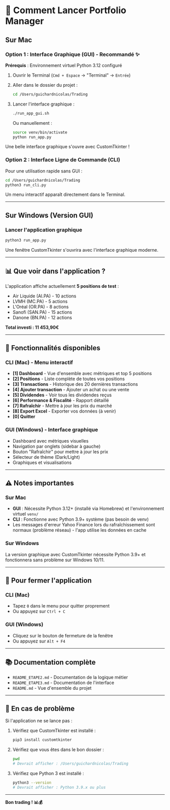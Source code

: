 # 🚀 Comment Lancer Portfolio Manager

## Sur Mac

### Option 1 : Interface Graphique (GUI) - Recommandé ✨

**Prérequis** : Environnement virtuel Python 3.12 configuré

1. Ouvrir le Terminal (`Cmd + Espace` → "Terminal" → `Entrée`)
2. Aller dans le dossier du projet :
   ```bash
   cd /Users/guichardnicolas/Trading
   ```
3. Lancer l'interface graphique :
   ```bash
   ./run_app_gui.sh
   ```

   Ou manuellement :
   ```bash
   source venv/bin/activate
   python run_app.py
   ```

Une belle interface graphique s'ouvre avec CustomTkinter !

### Option 2 : Interface Ligne de Commande (CLI)

Pour une utilisation rapide sans GUI :

```bash
cd /Users/guichardnicolas/Trading
python3 run_cli.py
```

Un menu interactif apparaît directement dans le Terminal.

---

## Sur Windows (Version GUI)

### Lancer l'application graphique

```bash
python3 run_app.py
```

Une fenêtre CustomTkinter s'ouvrira avec l'interface graphique moderne.

---

## 📊 Que voir dans l'application ?

L'application affiche actuellement **5 positions de test** :
- Air Liquide (AI.PA) - 10 actions
- LVMH (MC.PA) - 5 actions
- L'Oréal (OR.PA) - 8 actions
- Sanofi (SAN.PA) - 15 actions
- Danone (BN.PA) - 12 actions

**Total investi : 11 453,90€**

---

## 🎨 Fonctionnalités disponibles

### CLI (Mac) - Menu interactif
- **[1] Dashboard** - Vue d'ensemble avec métriques et top 5 positions
- **[2] Positions** - Liste complète de toutes vos positions
- **[3] Transactions** - Historique des 20 dernières transactions
- **[4] Ajouter transaction** - Ajouter un achat ou une vente
- **[5] Dividendes** - Voir tous les dividendes reçus
- **[6] Performance & Fiscalité** - Rapport détaillé
- **[7] Rafraîchir** - Mettre à jour les prix du marché
- **[8] Export Excel** - Exporter vos données (à venir)
- **[0] Quitter**

### GUI (Windows) - Interface graphique
- Dashboard avec métriques visuelles
- Navigation par onglets (sidebar à gauche)
- Bouton "Rafraîchir" pour mettre à jour les prix
- Sélecteur de thème (Dark/Light)
- Graphiques et visualisations

---

## ⚠️ Notes importantes

### Sur Mac
- **GUI** : Nécessite Python 3.12+ (installé via Homebrew) et l'environnement virtuel `venv/`
- **CLI** : Fonctionne avec Python 3.9+ système (pas besoin de venv)
- Les messages d'erreur Yahoo Finance lors du rafraîchissement sont normaux (problème réseau) - l'app utilise les données en cache

### Sur Windows
La version graphique avec CustomTkinter nécessite Python 3.9+ et fonctionnera sans problème sur Windows 10/11.

---

## 🛑 Pour fermer l'application

### CLI (Mac)
- Tapez `0` dans le menu pour quitter proprement
- Ou appuyez sur `Ctrl + C`

### GUI (Windows)
- Cliquez sur le bouton de fermeture de la fenêtre
- Ou appuyez sur `Alt + F4`

---

## 📚 Documentation complète

- `README_ETAPE2.md` - Documentation de la logique métier
- `README_ETAPE3.md` - Documentation de l'interface
- `README.md` - Vue d'ensemble du projet

---

## 🔧 En cas de problème

Si l'application ne se lance pas :

1. Vérifiez que CustomTkinter est installé :
   ```bash
   pip3 install customtkinter
   ```

2. Vérifiez que vous êtes dans le bon dossier :
   ```bash
   pwd
   # Devrait afficher : /Users/guichardnicolas/Trading
   ```

3. Vérifiez que Python 3 est installé :
   ```bash
   python3 --version
   # Devrait afficher : Python 3.9.x ou plus
   ```

---

**Bon trading ! 📊💰**
